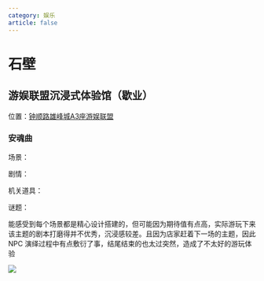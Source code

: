 ```yaml
---
category: 娱乐
article: false
---
```


# 石壁

## 游娱联盟沉浸式体验馆（歇业）

<span class="icon iconfont icon-locate"></span> 位置：<a href="https://ditu.amap.com/place/B0G2AK3JQM" target="_blank">钟顺路雄峰城A3座游娱联盟</a>

### 安魂曲

<div><p>场景：<el-rate model-value="4" disabled text-color="#ff9900" show-score /></p></div>

<div><p>剧情：<el-rate model-value="1" disabled text-color="#ff9900" show-score /></p></div>

<div><p>机关道具：<el-rate model-value="3" disabled text-color="#ff9900" show-score /></p></div>

<div><p>谜题：<el-rate model-value="2" disabled text-color="#ff9900" show-score /></p></div>

能感受到每个场景都是精心设计搭建的，但可能因为期待值有点高，实际游玩下来该主题的剧本打磨得并不优秀，沉浸感较差。且因为店家赶着下一场的主题，因此 NPC 演绎过程中有点敷衍了事，结尾结束的也太过突然，造成了不太好的游玩体验

![](https://img.sherry4869.com/blog/life/play/guangzhou/py/yylm/img.jpg)